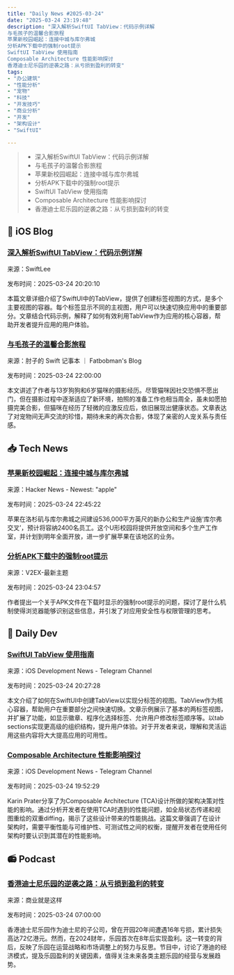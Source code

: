 ```yaml
---
title: "Daily News #2025-03-24"
date: "2025-03-24 23:19:48"
description: "深入解析SwiftUI TabView：代码示例详解
与毛孩子的温馨合影旅程
苹果新校园崛起：连接中城与库尔弗城
分析APK下载中的强制root提示
SwiftUI TabView 使用指南
Composable Architecture 性能影响探讨
香港迪士尼乐园的逆袭之路：从亏损到盈利的转变"
tags: 
- "办公建筑"
- "性能分析"
- "宠物"
- "科技"
- "开发技巧"
- "商业分析"
- "开发"
- "架构设计"
- "SwiftUI"

---
```


> - 深入解析SwiftUI TabView：代码示例详解
> - 与毛孩子的温馨合影旅程
> - 苹果新校园崛起：连接中城与库尔弗城
> - 分析APK下载中的强制root提示
> - SwiftUI TabView 使用指南
> - Composable Architecture 性能影响探讨
> - 香港迪士尼乐园的逆袭之路：从亏损到盈利的转变

## 🍎 iOS Blog

### [深入解析SwiftUI TabView：代码示例详解](https://www.avanderlee.com/swiftui/tabview-tabbed-views/)

来源：SwiftLee

发布时间：2025-03-24 20:20:10

本篇文章详细介绍了SwiftUI中的TabView，提供了创建标签视图的方式，是多个主要视图的容器。每个标签显示不同的主视图，用户可以快速切换应用中的重要部分。文章结合代码示例，解释了如何有效利用TabView作为应用的核心容器，帮助开发者提升应用的用户体验。

### [与毛孩子的温馨合影旅程](https://fatbobman.com/zh/weekly/issue-076/)

来源：肘子的 Swift 记事本 ｜ Fatbobman's Blog

发布时间：2025-03-24 22:00:00

本文讲述了作者与13岁狗狗和6岁猫咪的摄影经历。尽管猫咪因社交恐惧不愿出门，但在摄影过程中逐渐适应了新环境，拍照的准备工作也相当周全，虽未如愿拍摄完美合影，但猫咪在经历了轻微的应激反应后，依旧展现出健康状态。文章表达了对宠物间无声交流的珍惜，期待未来的再次合影，体现了亲密的人宠关系与责任感。

## 📥 Tech News

### [苹果新校园崛起：连接中城与库尔弗城](https://therealdeal.com/la/2025/03/21/apple-campus-rises-between-mid-city-and-culver-city/)

来源：Hacker News - Newest: "apple"

发布时间：2025-03-24 22:45:22

苹果在洛杉矶与库尔弗城之间建设536,000平方英尺的新办公和生产设施‘库尔弗交叉’，预计将容纳2400名员工。这个U形校园将提供开放空间和多个生产工作室，并计划到明年全面开放，进一步扩展苹果在该地区的业务。

### [分析APK下载中的强制root提示](https://www.v2ex.com/t/1120808)

来源：V2EX-最新主题

发布时间：2025-03-24 23:04:57

作者提出一个关于APK文件在下载时显示的强制root提示的问题，探讨了是什么机制使得浏览器能够识别这些信息，并引发了对应用安全性与权限管理的思考。

## 💾 Daily Dev

### [SwiftUI TabView 使用指南](https://www.avanderlee.com/swiftui/tabview-tabbed-views/)

来源：iOS Development News - Telegram Channel

发布时间：2025-03-24 20:27:28

本文介绍了如何在SwiftUI中创建TabView以实现分标签的视图。TabView作为核心容器，帮助用户在重要部分之间快速切换。文章示例展示了基本的两标签视图，并扩展了功能，如显示徽章、程序化选择标签、允许用户修改标签顺序等。以tab sections实现更高级的组织结构，提升用户体验。对于开发者来说，理解和灵活运用这些内容将大大提高应用的可用性。

### [Composable Architecture 性能影响探讨](https://www.swiftyplace.com/blog/the-composable-architecture-performance?utm_source=rss&utm_medium=rss&utm_campaign=the-composable-architecture-performance)

来源：iOS Development News - Telegram Channel

发布时间：2025-03-24 19:52:29

Karin Prater分享了为Composable Architecture (TCA)设计所做的架构决策对性能的影响。通过分析开发者在使用TCA时遇到的性能问题，如全局状态传递和视图重绘的双重diffing，揭示了这些设计带来的性能挑战。这篇文章强调了在设计架构时，需要平衡性能与可维护性、可测试性之间的权衡，提醒开发者在使用任何架构时要认识到其潜在的性能影响。

## 📻 Podcast

### [香港迪士尼乐园的逆袭之路：从亏损到盈利的转变](https://www.xiaoyuzhoufm.com/episode/67e0267878103db3bd6373d2)

来源：商业就是这样

发布时间：2025-03-24 07:00:00

香港迪士尼乐园作为迪士尼的子公司，曾在开园20年间遭遇16年亏损，累计损失高达72亿港元。然而，在2024财年，乐园首次在8年后实现盈利。这一转变的背后，反映了乐园在运营战略和市场调整上的努力与反思。节目中，讨论了港迪的经济模式，提及乐园盈利的关键因素，值得关注未来各类主题乐园的经营与发展趋势。
